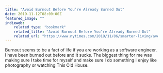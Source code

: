```yaml
---
title: "Avoid Burnout Before You’re Already Burned Out"
date: 2019-11-12T08:00:00Z
featured_image: ""
indieweb:
    related_type: "bookmark"
    related_title: "Avoid Burnout Before You’re Already Burned Out"
    related_url: "https://www.nytimes.com/2019/11/06/smarter-living/avoid-burnout-work-tips.html?smid=nytcore-ios-share"
---
```

Burnout seems to be a fact of life if you are working as a software engineer. I have been burned out before and it sucks. The biggest thing for me was making sure I take time for myself and make sure I do something I enjoy like photography or watching This Old House.
